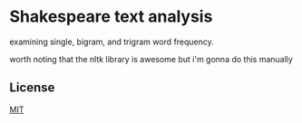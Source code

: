 # Shakespeare text analysis

examining single, bigram, and trigram word frequency.

worth noting that the nltk library is awesome but i'm gonna do this manually

## License

[MIT](https://choosealicense.com/licenses/mit/)
